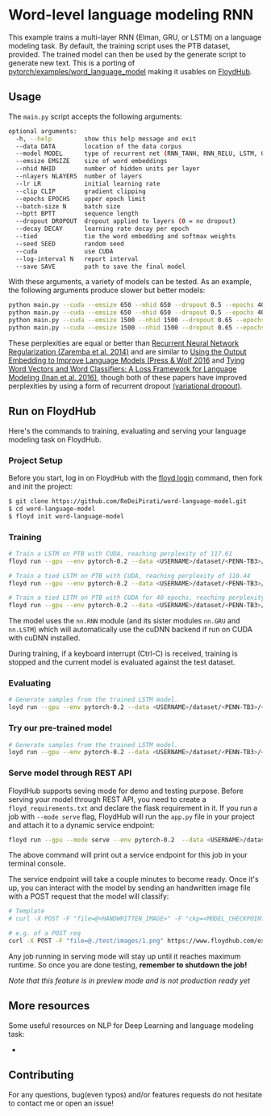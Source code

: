 # Word-level language modeling RNN

This example trains a multi-layer RNN (Elman, GRU, or LSTM) on a language modeling task.
By default, the training script uses the PTB dataset, provided.
The trained model can then be used by the generate script to generate new text.
This is a porting of [pytorch/examples/word_language_model](https://github.com/pytorch/examples/tree/master/word_language_model) making it usables on [FloydHub](https://www.floydhub.com/).

## Usage

The `main.py` script accepts the following arguments:

```bash
optional arguments:
  -h, --help         show this help message and exit
  --data DATA        location of the data corpus
  --model MODEL      type of recurrent net (RNN_TANH, RNN_RELU, LSTM, GRU)
  --emsize EMSIZE    size of word embeddings
  --nhid NHID        number of hidden units per layer
  --nlayers NLAYERS  number of layers
  --lr LR            initial learning rate
  --clip CLIP        gradient clipping
  --epochs EPOCHS    upper epoch limit
  --batch-size N     batch size
  --bptt BPTT        sequence length
  --dropout DROPOUT  dropout applied to layers (0 = no dropout)
  --decay DECAY      learning rate decay per epoch
  --tied             tie the word embedding and softmax weights
  --seed SEED        random seed
  --cuda             use CUDA
  --log-interval N   report interval
  --save SAVE        path to save the final model
```

With these arguments, a variety of models can be tested.
As an example, the following arguments produce slower but better models:

```bash
python main.py --cuda --emsize 650 --nhid 650 --dropout 0.5 --epochs 40           # Test perplexity of 80.97
python main.py --cuda --emsize 650 --nhid 650 --dropout 0.5 --epochs 40 --tied    # Test perplexity of 75.96
python main.py --cuda --emsize 1500 --nhid 1500 --dropout 0.65 --epochs 40        # Test perplexity of 77.42
python main.py --cuda --emsize 1500 --nhid 1500 --dropout 0.65 --epochs 40 --tied # Test perplexity of 72.30
```

These perplexities are equal or better than
[Recurrent Neural Network Regularization (Zaremba et al. 2014)](https://arxiv.org/pdf/1409.2329.pdf)
and are similar to [Using the Output Embedding to Improve Language Models (Press & Wolf 2016](https://arxiv.org/abs/1608.05859) and [Tying Word Vectors and Word Classifiers: A Loss Framework for Language Modeling (Inan et al. 2016)](https://arxiv.org/pdf/1611.01462.pdf), though both of these papers have improved perplexities by using a form of recurrent dropout [(variational dropout)](http://papers.nips.cc/paper/6241-a-theoretically-grounded-application-of-dropout-in-recurrent-neural-networks).


## Run on FloydHub

Here's the commands to training, evaluating and serving your language modeling task on FloydHub.

### Project Setup

Before you start, log in on FloydHub with the [floyd login](http://docs.floydhub.com/commands/login/) command, then fork and init
the project:

```bash
$ git clone https://github.com/ReDeiPirati/word-language-model.git
$ cd word-language-model
$ floyd init word-language-model
```

### Training

```bash
# Train a LSTM on PTB with CUDA, reaching perplexity of 117.61
floyd run --gpu --env pytorch-0.2 --data <USERNAME>/dataset/<PENN-TB3>/<VERSION>:input "python main.py --cuda --epochs 7"

# Train a tied LSTM on PTB with CUDA, reaching perplexity of 110.44
floyd run --gpu --env pytorch-0.2 --data <USERNAME>/dataset/<PENN-TB3>/<VERSION>:input "python main.py --cuda --epochs 7 --tied"

# Train a tied LSTM on PTB with CUDA for 40 epochs, reaching perplexity of 87.17
floyd run --gpu --env pytorch-0.2 --data <USERNAME>/dataset/<PENN-TB3>/<VERSION>:input "python main.py --cuda --tied"
```

The model uses the `nn.RNN` module (and its sister modules `nn.GRU` and `nn.LSTM`)
which will automatically use the cuDNN backend if run on CUDA with cuDNN installed.

During training, if a keyboard interrupt (Ctrl-C) is received,
training is stopped and the current model is evaluated against the test dataset.

### Evaluating

```bash
# Generate samples from the trained LSTM model.
loyd run --gpu --env pytorch-0.2 --data <USERNAME>/dataset/<PENN-TB3>/<VERSION>:input --data <REPLACE_WITH_JOB_OUTPUT_NAME>:model "python generate.py --cuda"
```

### Try our pre-trained model

```bash
# Generate samples from the trained LSTM model.
loyd run --gpu --env pytorch-0.2 --data <USERNAME>/dataset/<PENN-TB3>/<VERSION>:input --data <REPLACE_WITH_JOB_OUTPUT_NAME>:model "python generate.py --cuda"
```


### Serve model through REST API

FloydHub supports seving mode for demo and testing purpose. Before serving your model through REST API,
you need to create a `floyd_requirements.txt` and declare the flask requirement in it. If you run a job
with `--mode serve` flag, FloydHub will run the `app.py` file in your project
and attach it to a dynamic service endpoint:

```bash
floyd run --gpu --mode serve --env pytorch-0.2  --data <USERNAME>/dataset/<PENN-TB3>/<VERSION>:input --data <REPLACE_WITH_JOB_OUTPUT_NAME>:model
```

The above command will print out a service endpoint for this job in your terminal console.

The service endpoint will take a couple minutes to become ready. Once it's up, you can interact with the model by sending an handwritten image file with a POST request that the model will classify:
```bash
# Template
# curl -X POST -F "file=@<HANDWRITTEN_IMAGE>" -F "ckp=<MODEL_CHECKPOINT>" <SERVICE_ENDPOINT>

# e.g. of a POST req
curl -X POST -F "file=@./test/images/1.png" https://www.floydhub.com/expose/BhZCFAKom6Z8RptVKskHZW
```

Any job running in serving mode will stay up until it reaches maximum runtime. So
once you are done testing, **remember to shutdown the job!**

*Note that this feature is in preview mode and is not production ready yet*

## More resources

Some useful resources on NLP for Deep Learning and language modeling task:

- []()

## Contributing

For any questions, bug(even typos) and/or features requests do not hesitate to contact me or open an issue!
